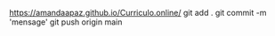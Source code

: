 https://amandaapaz.github.io/Curriculo.online/
git add .
git commit -m 'mensage'
git push origin main
